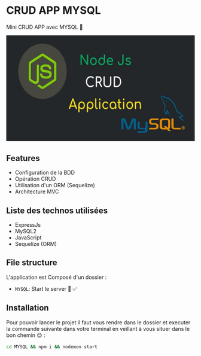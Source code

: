 # CRUD APP MYSQL  

Mini CRUD APP avec MYSQL 📜

![alt text](https://github.com/Dramane-dev/NodeJs-Practices-MySQL/blob/main/NodeJs-MySQL-img.png?raw=true)


## Features

- Configuration de la BDD 
- Opération CRUD
- Utilisation d'un ORM (Sequelize)
- Architecture MVC 

## Liste des technos utilisées 

- ExpressJs
- MySQL2
- JavaScript 
- Sequelize (ORM)



## File structure

L'application est Composé d'un dossier :

- `MYSQL`: Start le server 🚀 ✅


## Installation

Pour pouvoir lancer le projet il faut vous rendre dans le dossier et executer la commande suivante dans votre terminal en veillant à vous situer dans le bon chemin 😉 :

```bash
cd MYSQL && npm i && nodemon start
```
